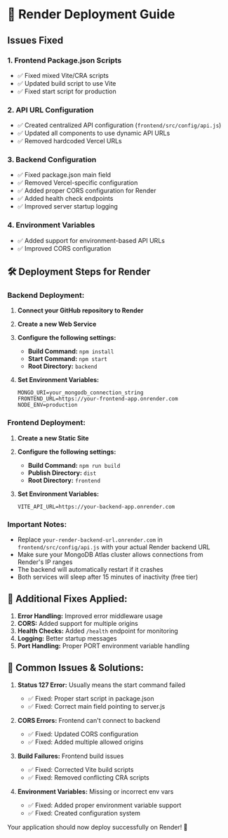 # 🚀 Render Deployment Guide

## Issues Fixed

### 1. **Frontend Package.json Scripts**
- ✅ Fixed mixed Vite/CRA scripts
- ✅ Updated build script to use Vite
- ✅ Fixed start script for production

### 2. **API URL Configuration**
- ✅ Created centralized API configuration (`frontend/src/config/api.js`)
- ✅ Updated all components to use dynamic API URLs
- ✅ Removed hardcoded Vercel URLs

### 3. **Backend Configuration**
- ✅ Fixed package.json main field
- ✅ Removed Vercel-specific configuration
- ✅ Added proper CORS configuration for Render
- ✅ Added health check endpoints
- ✅ Improved server startup logging

### 4. **Environment Variables**
- ✅ Added support for environment-based API URLs
- ✅ Improved CORS configuration

## 🛠️ Deployment Steps for Render

### Backend Deployment:

1. **Connect your GitHub repository to Render**
2. **Create a new Web Service**
3. **Configure the following settings:**
   - **Build Command:** `npm install`
   - **Start Command:** `npm start`
   - **Root Directory:** `backend`

4. **Set Environment Variables:**
   ```
   MONGO_URI=your_mongodb_connection_string
   FRONTEND_URL=https://your-frontend-app.onrender.com
   NODE_ENV=production
   ```

### Frontend Deployment:

1. **Create a new Static Site**
2. **Configure the following settings:**
   - **Build Command:** `npm run build`
   - **Publish Directory:** `dist`
   - **Root Directory:** `frontend`

3. **Set Environment Variables:**
   ```
   VITE_API_URL=https://your-backend-app.onrender.com
   ```

### Important Notes:

- Replace `your-render-backend-url.onrender.com` in `frontend/src/config/api.js` with your actual Render backend URL
- Make sure your MongoDB Atlas cluster allows connections from Render's IP ranges
- The backend will automatically restart if it crashes
- Both services will sleep after 15 minutes of inactivity (free tier)

## 🔧 Additional Fixes Applied:

1. **Error Handling:** Improved error middleware usage
2. **CORS:** Added support for multiple origins
3. **Health Checks:** Added `/health` endpoint for monitoring
4. **Logging:** Better startup messages
5. **Port Handling:** Proper PORT environment variable handling

## 🚨 Common Issues & Solutions:

1. **Status 127 Error:** Usually means the start command failed
   - ✅ Fixed: Proper start script in package.json
   - ✅ Fixed: Correct main field pointing to server.js

2. **CORS Errors:** Frontend can't connect to backend
   - ✅ Fixed: Updated CORS configuration
   - ✅ Fixed: Added multiple allowed origins

3. **Build Failures:** Frontend build issues
   - ✅ Fixed: Corrected Vite build scripts
   - ✅ Fixed: Removed conflicting CRA scripts

4. **Environment Variables:** Missing or incorrect env vars
   - ✅ Fixed: Added proper environment variable support
   - ✅ Fixed: Created configuration system

Your application should now deploy successfully on Render! 🎉
